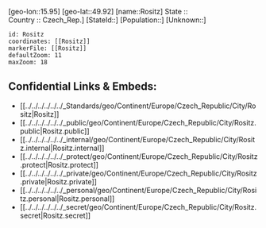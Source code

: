 ﻿---
location: [49.92,15.95] 
mapzoom: [7,12] 
mapmarker: city 
type: City
tags:
- geo/City


SpocWebEntityId: 33775
isDeleted: false
confidential: public

---
[geo-lon::15.95] 
[geo-lat::49.92] 
[name::Rositz] 
State ::  
Country :: Czech_Rep.] 
[StateId::] 
[Population::] 
[Unknown::] 


```leaflet
id: Rositz
coordinates: [[Rositz]] 
markerFile: [[Rositz]] 
defaultZoom: 11 
maxZoom: 18
```


## Confidential Links & Embeds: 
- [[../../../../../../_Standards/geo/Continent/Europe/Czech_Republic/City/Rositz|Rositz]] 
- [[../../../../../../_public/geo/Continent/Europe/Czech_Republic/City/Rositz.public|Rositz.public]] 
- [[../../../../../../_internal/geo/Continent/Europe/Czech_Republic/City/Rositz.internal|Rositz.internal]] 
- [[../../../../../../_protect/geo/Continent/Europe/Czech_Republic/City/Rositz.protect|Rositz.protect]] 
- [[../../../../../../_private/geo/Continent/Europe/Czech_Republic/City/Rositz.private|Rositz.private]] 
- [[../../../../../../_personal/geo/Continent/Europe/Czech_Republic/City/Rositz.personal|Rositz.personal]] 
- [[../../../../../../_secret/geo/Continent/Europe/Czech_Republic/City/Rositz.secret|Rositz.secret]] 
